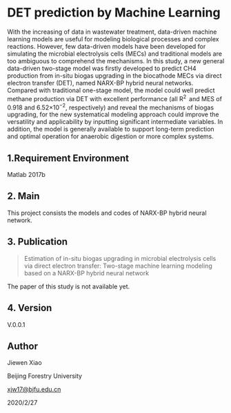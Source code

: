 # DET prediction by Machine Learning 

With the increasing of data in wastewater treatment, data-driven machine learning models are useful for modeling biological processes and complex reactions. However, few data-driven models have been developed for simulating the microbial electrolysis cells (MECs) and traditional models are too ambiguous to comprehend the mechanisms. In this study, a new general data-driven two-stage model was firstly developed to predict CH4 production from in-situ biogas upgrading in the biocathode MECs via direct electron transfer (DET), named NARX-BP hybrid neural networks. Compared with traditional one-stage model, the model could well predict methane production via DET with excellent performance (all R<sup>2</sup>  and MES of 0.918 and 6.52×10<sup>−2</sup>, respectively) and reveal the mechanisms of biogas upgrading, for the new systematical modeling approach could improve the versatility and applicability by inputting significant intermediate variables. In addition, the model is generally available to support long-term prediction and optimal operation for anaerobic digestion or more complex systems.

## 1.Requirement Environment 

Matlab 2017b

## 2. Main

This project consists the models and codes of  NARX-BP hybrid neural network.

## 3. Publication
>Estimation of in-situ biogas upgrading in microbial electrolysis cells via direct electron transfer: Two-stage machine learning modeling based on a NARX-BP hybrid neural network

The paper of this study is not available yet.

## 4. Version

V.0.0.1 

## Author
Jiewen Xiao

Beijing Forestry University

xjw17@bjfu.edu.cn

2020/2/27
